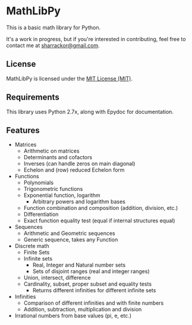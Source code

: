# MathLibPy

This is a basic math library for Python.

It's a work in progress, but if you're interested in contributing, feel free to contact me at sharrackor@gmail.com.

## License

MathLibPy is licensed under the [MIT License (MIT)](LICENSE).

## Requirements

This library uses Python 2.7x, along with Epydoc for documentation.

## Features

* Matrices
    * Arithmetic on matrices
    * Determinants and cofactors
    * Inverses (can handle zeros on main diagonal)
    * Echelon and (row) reduced Echelon form
* Functions
    * Polynomials
    * Trigonometric functions
    * Exponential function, logarithm
        * Arbitrary powers and logarithm bases
    * Function combination and composition (addition, division, etc.)
    * Differentiation
    * Exact function equality test (equal if internal structures equal)
* Sequences
    * Arithmetic and Geometric sequences
    * Generic sequence, takes any Function
* Discrete math
    * Finite Sets
    * Infinite sets
        * Real, Integer and Natural number sets
        * Sets of disjoint ranges (real and integer ranges)
    * Union, intersect, difference
    * Cardinality, subset, proper subset and equality tests
        * Returns different infinities for different infinite sets
* Infinities
    * Comparison of different infinities and with finite numbers
    * Addition, subtraction, multiplication and division
* Irrational numbers from base values (pi, e, etc.)

